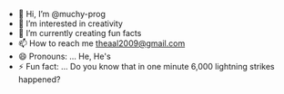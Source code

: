 - 👋 Hi, I’m @muchy-prog
- 👀 I’m interested in creativity
- 🌱 I’m currently creating fun facts
- 📫 How to reach me [theaal2009@gmail.com](theaal2009@gmail.com)
- 😄 Pronouns: ... He, He's
- ⚡ Fun fact: ... Do you know that in one minute 6,000 lightning strikes happened?

<!---
muchy-prog/muchy-prog is a ✨ special ✨ repository because its `README.md` (this file) appears on your GitHub profile.
You can click the Preview link to take a look at your changes.
--->
